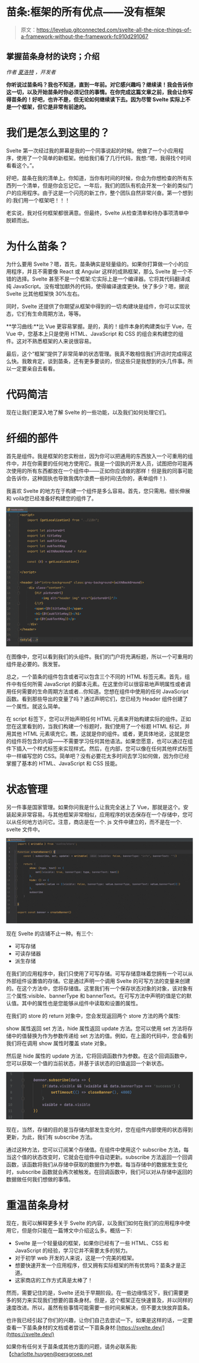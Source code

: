 # 苗条:框架的所有优点——没有框架

> 原文：<https://levelup.gitconnected.com/svelte-all-the-nice-things-of-a-framework-without-the-framework-fc910d291067>

## 掌握苗条身材的诀窍；介绍

*作者* [*夏洛特*](mailto:charlotte.huygen@persgroep.net) *，开发者*

**你听说过苗条吗？我也不知道，直到一年前。对它感兴趣吗？继续读！我会告诉你这一切，以及开始苗条时你必须记住的事情。在你完成这篇文章之前，我会让你写得苗条的！好吧，也许不是，但无论如何继续读下去。因为尽管 Svelte 实际上不是一个框架，但它是非常有前途的。**

# 我们是怎么到这里的？

Svelte 第一次经过我的屏幕是我的一个同事说起的时候。他做了一个小应用程序，使用了一个简单的新框架。他给我们看了几行代码，我想:“嗯，我得找个时间看看这个。”。

好吧，苗条在我的清单上。你知道，当你有时间的时候，你会为你想检查的所有东西列一个清单，但是你会忘记它。一年后，我们的团队有机会开发一个新的类似门户的应用程序。由于这是一个闪亮的新工作，整个团队自然非常兴奋。第一个想到的:我们用一个框架吧！！！

老实说，我对任何框架都很满意。但最终，Svelte 从检查清单和待办事项清单中脱颖而出。

# 为什么苗条？

为什么要用 Svelte？嗯，首先，苗条确实是轻量级的。如果你打算做一个小的应用程序，并且不需要像 React 或 Angular 这样的成熟框架，那么 Svelte 是一个不错的选择。Svelte 甚至不是一个框架:它实际上是一个编译器。它将其代码翻译成纯 JavaScript。没有增加额外的代码，使得编译速度更快。快了多少？嗯，据说 Svelte 比其他框架快 30%左右。

同时，Svelte 还提供了你期望从框架中得到的一切:构建块是组件，你可以实现状态，它们有生命周期方法，等等。

**学习曲线:**比 Vue 更容易掌握。是的，真的！组件本身的构建类似于 Vue，在 Vue 中，您基本上只是使用 HTML、JavaScript 和 CSS 的组合来构建您的组件。这对不熟悉框架的人来说很容易。

最后，这个“框架”提供了非常简单的状态管理。我真不敢相信我们开店时完成得这么快。我敢肯定，谈到苗条，还有更多要谈的，但这些只是我想到的头几件事。所以一定要亲自去看看。

# 代码简洁

现在让我们更深入地了解 Svelte 的一些功能，以及我们如何处理它们。

# 纤细的部件

首先是组件。我是框架的忠实粉丝，因为你可以把通用的东西放入一个可重用的组件中，并在你需要的任何地方使用它。我是一个固执的开发人员，试图把你可能再次使用的所有东西都放在一个组件中——正如你应该做的那样！但是我的同事可能会告诉你，这种固执也导致我偶尔浪费一些时间(去你的，表单组件！).

我喜欢 Svelte 的地方在于构建一个组件是多么容易。首先，您只需用。细长伸展和 voilà您已经准备好构建您的组件了。

![](img/02a427222a24196fee7765b5b3fa19a6.png)

在图像中，您可以看到我们的头组件。我们的门户将充满标题，所以一个可重用的组件是必要的。我发誓。

总之，一个苗条的组件包含或者可以包含三个不同的 HTML 标签元素。首先，组件中有任何所需 JavaScript 的脚本元素。在这里你可以很容易地声明属性或者调用任何需要的生命周期方法或者…你知道。您想在组件中使用的任何 JavaScript 函数。看到那些导出的变量了吗？通过声明它们，您已经为 Header 组件创建了一个属性。就这么简单。

在 script 标签下，您可以开始声明任何 HTML 元素来开始构建实际的组件。正如您在这里看到的，当我们构建一个标题时，我们使用了一个标题 HTML 标记，并用其他 HTML 元素填充它。瞧，这就是你的组件。或者，更具体地说，这就是您的组件将包含的内容——不需要学习任何其他语法。如果您愿意，也可以通过在组件下插入一个样式标签来实现样式。然后，在内部，您可以像在任何其他样式标签中一样编写您的 CSS。简单吧？没有必要花太多时间去学习如何做，因为你已经掌握了基本的 HTML、JavaScript 和 CSS 技能。

# 状态管理

另一件事是国家管理。如果你问我是什么让我完全迷上了 Vue，那就是这个。安装起来非常容易。与其他框架非常相似，应用程序的状态保存在一个存储中，您可以从任何地方访问它。注意，商店是在一个. js 文件中建立的，而不是在一个. svelte 文件中。

![](img/41c3541df596474b8f7835f8f5291d41.png)

现在 Svelte 的店铺不止一种。有三个:

*   可写存储
*   可读存储器
*   派生存储

在我们的应用程序中，我们只使用了可写存储。可写存储意味着您拥有一个可以从外部组件设置值的存储。它是通过声明一个调用 Svelte 的可写方法的变量来创建的。在这个方法中，您将存储值。这里我们有一个保存状态对象的对象，该对象有三个属性:visible、bannerType 和 bannerText。在可写方法中声明的值是它的默认值。其中的属性也是您能够从组件中读取和设置的属性。

在我们的 store 的 return 对象中，您会发现返回两个 store 方法的两个属性:

show 属性返回 set 方法，hide 属性返回 update 方法。您可以使用 set 方法将存储中的值替换为作为参数传递给 set 方法的值。例如，在上面的代码中，您会看到我们将在调用 show 属性时覆盖 state 对象。

然后是 hide 属性的 update 方法，它将回调函数作为参数。在这个回调函数中，您可以获取一个值的当前状态，并基于该状态的旧值返回一个新状态。

![](img/7345f4ea04ddbd57559e1063329a8d92.png)

现在，当然，存储的目的是当存储内部发生变化时，您在组件内部使用的状态得到更新，为此，我们有 subscribe 方法。

通过这种方法，您可以订阅某个存储值。在组件中使用这个 subscribe 方法，每当这个值的状态改变时，它就会在组件中自动更新。subscribe 方法返回一个回调函数，该函数将我们从存储中获取的数据作为参数。每当存储中的数据发生变化时，subscribe 函数就会再次被触发。在回调函数中，我们可以对从存储中返回的数据做任何我们想做的事情。

# 重温苗条身材

现在，我可以解释更多关于 Svelte 的内容，以及我们如何在我们的应用程序中使用它，但是你只能在一篇博文中介绍这么多。概括一下:

*   Svelte 是一个轻量级的框架，如果你已经有了一些 HTML、CSS 和 JavaScript 的经验，学习它并不需要太多的努力。
*   对于初学 web 开发的人来说，这是一个完美的框架。
*   想要快速开发一个应用程序，但又拥有实际框架的所有优势吗？苗条才是正道。
*   这家商店的工作方式真是太棒了！

然而，需要记住的是，Svelte 还处于早期阶段。在一些边缘情况下，我们需要更多的努力来实现我们想要的苗条身材。但是，这个框架正在快速普及，并以同样的速度改进。所以，虽然有些事情可能需要一些时间来解决，但不要太快放弃苗条。

也许我已经引起了你们的兴趣，让你们自己去尝试一下。如果是这样的话，一定要查看一下苗条身材的文档或者尝试一下苗条身材:[https://svelte.dev/](https://svelte.dev/)

如果你有任何关于苗条或其他方面的问题，请务必联系我:【charlotte.huygen@persgroep.net
